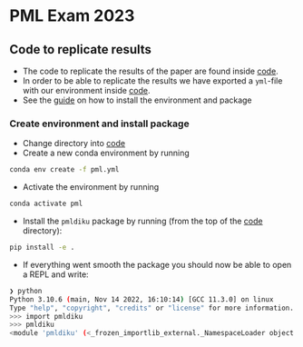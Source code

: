 # PML Exam 2023

## Code to replicate results

- The code to replicate the results of the paper are found inside [code](code/).
- In order to be able to replicate the results we have exported a `yml`-file with our environment inside [code](./code).
- See the [guide](create-environment-and-install-package) on how to install the environment and package


### Create environment and install package

- Change directory into [code](code/)
- Create a new conda environment by running 
```bash
conda env create -f pml.yml
```
- Activate the environment by running
```bash
conda activate pml
```
- Install the `pmldiku` package by running (from the top of the [code](./code) directory):

```bash
pip install -e .
```

- If everything went smooth the package you should now be able to open a REPL and write:
```bash
❯ python
Python 3.10.6 (main, Nov 14 2022, 16:10:14) [GCC 11.3.0] on linux
Type "help", "copyright", "credits" or "license" for more information.
>>> import pmldiku
>>> pmldiku
<module 'pmldiku' (<_frozen_importlib_external._NamespaceLoader object at 0x7efe96c17a00>)>
```
